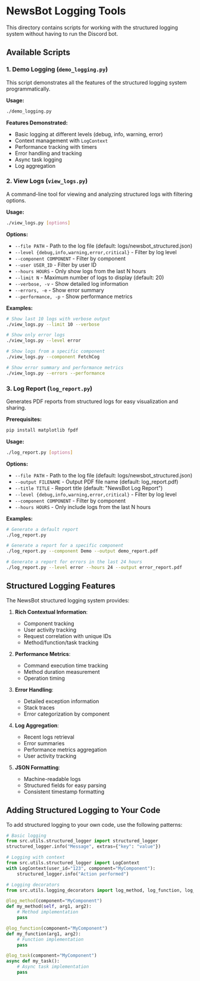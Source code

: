 # NewsBot Logging Tools

This directory contains scripts for working with the structured logging system without having to run the Discord bot.

## Available Scripts

### 1. Demo Logging (`demo_logging.py`)

This script demonstrates all the features of the structured logging system programmatically.

**Usage:**
```bash
./demo_logging.py
```

**Features Demonstrated:**
- Basic logging at different levels (debug, info, warning, error)
- Context management with `LogContext`
- Performance tracking with timers
- Error handling and tracking
- Async task logging
- Log aggregation

### 2. View Logs (`view_logs.py`)

A command-line tool for viewing and analyzing structured logs with filtering options.

**Usage:**
```bash
./view_logs.py [options]
```

**Options:**
- `--file PATH` - Path to the log file (default: logs/newsbot_structured.json)
- `--level {debug,info,warning,error,critical}` - Filter by log level
- `--component COMPONENT` - Filter by component
- `--user USER_ID` - Filter by user ID
- `--hours HOURS` - Only show logs from the last N hours
- `--limit N` - Maximum number of logs to display (default: 20)
- `--verbose, -v` - Show detailed log information
- `--errors, -e` - Show error summary
- `--performance, -p` - Show performance metrics

**Examples:**
```bash
# Show last 10 logs with verbose output
./view_logs.py --limit 10 --verbose

# Show only error logs
./view_logs.py --level error

# Show logs from a specific component
./view_logs.py --component FetchCog

# Show error summary and performance metrics
./view_logs.py --errors --performance
```

### 3. Log Report (`log_report.py`)

Generates PDF reports from structured logs for easy visualization and sharing.

**Prerequisites:**
```bash
pip install matplotlib fpdf
```

**Usage:**
```bash
./log_report.py [options]
```

**Options:**
- `--file PATH` - Path to the log file (default: logs/newsbot_structured.json)
- `--output FILENAME` - Output PDF file name (default: log_report.pdf)
- `--title TITLE` - Report title (default: "NewsBot Log Report")
- `--level {debug,info,warning,error,critical}` - Filter by log level
- `--component COMPONENT` - Filter by component
- `--hours HOURS` - Only include logs from the last N hours

**Examples:**
```bash
# Generate a default report
./log_report.py

# Generate a report for a specific component
./log_report.py --component Demo --output demo_report.pdf

# Generate a report for errors in the last 24 hours
./log_report.py --level error --hours 24 --output error_report.pdf
```

## Structured Logging Features

The NewsBot structured logging system provides:

1. **Rich Contextual Information**:
   - Component tracking
   - User activity tracking
   - Request correlation with unique IDs
   - Method/function/task tracking

2. **Performance Metrics**:
   - Command execution time tracking
   - Method duration measurement
   - Operation timing

3. **Error Handling**:
   - Detailed exception information
   - Stack traces
   - Error categorization by component

4. **Log Aggregation**:
   - Recent logs retrieval
   - Error summaries
   - Performance metrics aggregation
   - User activity tracking

5. **JSON Formatting**:
   - Machine-readable logs
   - Structured fields for easy parsing
   - Consistent timestamp formatting

## Adding Structured Logging to Your Code

To add structured logging to your own code, use the following patterns:

```python
# Basic logging
from src.utils.structured_logger import structured_logger
structured_logger.info("Message", extras={"key": "value"})

# Logging with context
from src.utils.structured_logger import LogContext
with LogContext(user_id="123", component="MyComponent"):
    structured_logger.info("Action performed")

# Logging decorators
from src.utils.logging_decorators import log_method, log_function, log_task

@log_method(component="MyComponent")
def my_method(self, arg1, arg2):
    # Method implementation
    pass

@log_function(component="MyComponent")
def my_function(arg1, arg2):
    # Function implementation
    pass

@log_task(component="MyComponent")
async def my_task():
    # Async task implementation
    pass
``` 